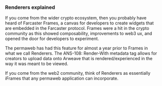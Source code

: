 ### Renderers explained

If you come from the wider crypto ecosystem, then you probably have heard of Farcaster Frames, a canvas for developers to create widgets that are embedded in the Farcaster protocol. Frames were a hit in the crypto community as this showed composability, improvements to web3 ux, and opened the door for developers to experiment.

The permaweb has had this feature for almost a year prior to Frames in what we call Renderers. The ANS-108: Render-With metadata tag allows for creators to upload data onto Arweave that is rendered/experienced in the way it was meant to be viewed.

If you come from the web2 community, think of Renderers as essentially iFrames that any permaweb application can incorporate.
